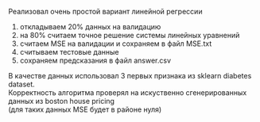 Реализовал очень простой вариант линейной регрессии  
1. откладываем 20% данных на валидацию
2. на 80% считаем точное решение системы линейных уравнений
3. считаем MSE на валидации и сохраняем в файл MSE.txt
4. считываем тестовые данные
5. сохраняем предсказания в файл answer.csv  

В качестве данных использовал 3 первых признака из sklearn diabetes dataset.  
Корректность алгоритма проверял на искуственно сгенерированных данных из boston house pricing  
(для таких данных MSE будет в районе нуля)

